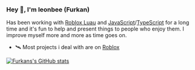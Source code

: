 ### Hey 👋, I'm leonbee (Furkan)

Has been working with [Roblox Luau](https://luau-lang.org) and [JavaScript](https://www.javascript.com)/[TypeScript](https://www.typescriptlang.org) for a long time and it's fun to help and present things to people who enjoy them. I improve myself more and more as time goes on.

- 🛰️ Most projects i deal with are on [Roblox](https://www.roblox.com/users/1862014843/profile)
 
[![Furkans's GitHub stats](https://github-readme-stats.vercel.app/api?username=leonbee0)](https://github.com/leonbee0/github-readme-stats)
